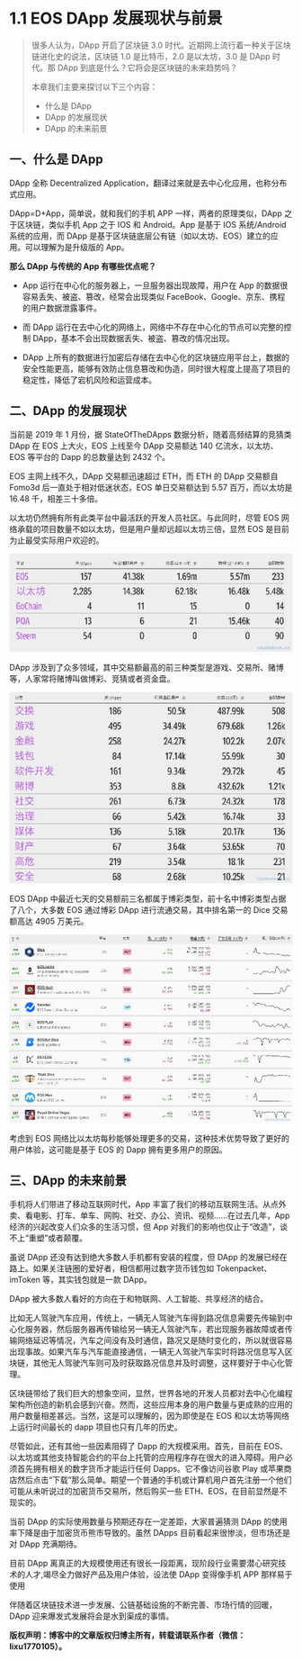 # 1.1 EOS DApp 发展现状与前景

> 很多人认为，DApp 开启了区块链 3.0 时代。近期网上流行着一种关于区块链进化史的说法，区块链 1.0 是比特币，2.0 是以太坊，3.0 是 DApp 时代。那 DApp 到底是什么？它将会是区块链的未来趋势吗？
> 
> 本章我们主要来探讨以下三个内容：
> 
> *   什么是 DApp
> *   DApp 的发展现状
> *   DApp 的未来前景

## 一、什么是 DApp

DApp 全称 Decentralized Application，翻译过来就是去中心化应用，也称分布式应用。

DApp=D+App，简单说，就和我们的手机 APP 一样，两者的原理类似，DApp 之于区块链，类似手机 App 之于 IOS 和 Android。App 是基于 IOS 系统/Android 系统的应用，而 DApp 是基于区块链底层公有链（如以太坊、EOS）建立的应用。可以理解为是升级版的 App。

**那么 DApp 与传统的 App 有哪些优点呢？**

*   App 运行在中心化的服务器上，一旦服务器出现故障，用户在 App 的数据很容易丢失、被盗、篡改，经常会出现类似 FaceBook、Google、京东、携程的用户数据泄露事件。

*   而 DApp 运行在去中心化的网络上，网络中不存在中心化的节点可以完整的控制 DApp，基本不会出现数据丢失、被盗、篡改的情况出现。

*   DApp 上所有的数据进行加密后存储在去中心化的区块链应用平台上，数据的安全性能更高，能够有效防止信息篡改和伪造，同时很大程度上提高了项目的稳定性，降低了宕机风险和运营成本。

## 二、DApp 的发展现状

当前是 2019 年 1 月份，据 StateOfTheDApps 数据分析，随着高频结算的竞猜类 DApp 在 EOS 上大火，EOS 上线至今 DApp 交易额达 140 亿流水，以太坊、EOS 等平台的 Dapp 的总数量达到 2432 个。

EOS 主网上线不久，DApp 交易额迅速超过 ETH，而 ETH 的 DApp 交易额自 Fomo3d 后一直处于相对低迷状态，EOS 单日交易额达到 5.57 百万，而以太坊是 16.48 千，相差三十多倍。

以太坊仍然拥有所有此类平台中最活跃的开发人员社区。与此同时，尽管 EOS 网络承载的项目数量不如以太坊，但是用户量却远超以太坊三倍，显然 EOS 是目前为止最受实际用户欢迎的。

![68876523-B264-4394-9CD7-ED002680AA42](img/435e9fb791d425b8fad235e8744e51b9.jpg)

DApp 涉及到了众多领域，其中交易额最高的前三种类型是游戏、交易所、赌博等，人家常将赌博叫做博彩、竞猜或者资金盘。

![C5A5338C-B6A7-4142-82AE-26EB2F99527E](img/c9d191caa85a3e3f6bdb49373c6382d9.jpg)

EOS DApp 中最近七天的交易额前三名都属于博彩类型，前十名中博彩类型占据了八个，大多数 EOS 通过博彩 DApp 进行流通交易，其中排名第一的 Dice 交易额高达 4905 万美元。

![B32CE7A3-79B0-437D-9DCA-33B2B60F649C](img/93925266286b223e565315da29dabea5.jpg)

考虑到 EOS 网络比以太坊每秒能够处理更多的交易，这种技术优势导致了更好的用户体验，这可能是基于 EOS 的 Dapp 拥有更多用户的原因。

## 三、DApp 的未来前景

手机将人们带进了移动互联网时代，App 丰富了我们的移动互联网生活。从点外卖、看电影、打车、单车、网购、社交、办公、资讯、视频......在过去几年，App 经济的兴起改变人们众多的生活习惯，但 App 对我们的影响也仅止于“改造”，谈不上“重塑”或者颠覆。

虽说 DApp 还没有达到绝大多数人手机都有安装的程度，但 DApp 的发展已经在路上。如果关注链圈的爱好者，相信都用过数字货币钱包如 Tokenpacket、imToken 等，其实钱包就是一款 DApp。

DApp 被大多数人看好的方向在于和物联网、人工智能、共享经济的结合。

比如无人驾驶汽车应用，传统上，一辆无人驾驶汽车得到路况信息需要先传输到中心化服务器，然后服务器再传输给另一辆无人驾驶汽车，若出现服务器故障或者传输网络延迟等情况，汽车之间没有及时通信，路况又是随时变化的，所以就很容易出现事故。如果汽车与汽车能直接通信，一辆无人驾驶汽车实时将路况信息写入区块链，其他无人驾驶汽车则可及时获取路况信息并及时调整，这样要好于中心化管理。

区块链带给了我们巨大的想象空间，显然，世界各地的开发人员都对去中心化编程架构所创造的新机会感到兴奋。然而，这些应用本身的用户数量与更成熟的应用的用户数量相差甚远。当然，这是可以理解的，因为即使是在 EOS 和以太坊等网络上运行时间最长的 dapp 项目也只有几年的历史。

尽管如此，还有其他一些因素阻碍了 Dapp 的大规模采用。首先，目前在 EOS、以太坊或其他支持智能合约的平台上托管的应用程序存在很大的进入障碍。用户必须首先拥有相关的数字货币才能运行任何 Dapps。它不像访问谷歌 Play 或苹果商店然后点击“下载”那么简单。期望一个普通的手机或计算机用户首先注册一个他们可能从未听说过的加密货币交易所，然后购买一些 ETH、EOS，在目前显然是不现实的。

当前 DApp 的实际使用数量与预期还存在一定差距，大家普遍猜测 DApp 的使用率下降是由于加密货币熊市导致的。虽然 DApps 目前看起来很惨淡，但市场还是对 DApp 充满期待。

目前 DApp 离真正的大规模使用还有很长一段距离，现阶段行业需要潜心研究技术的人才,竭尽全力做好产品及用户体验，设法使 DApp 变得像手机 APP 那样易于使用

伴随着区块链技术进一步发展、公链基础设施的不断完善、市场行情的回暖，DApp 迎来爆发式发展将会是水到渠成的事情。

**版权声明：博客中的文章版权归博主所有，转载请联系作者（微信：lixu1770105）。**